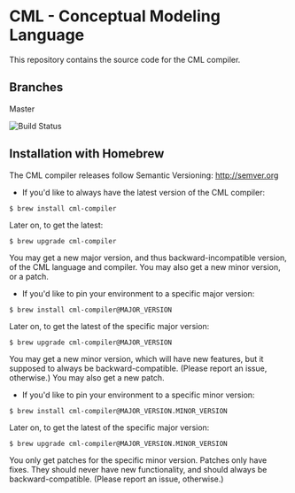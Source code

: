# CML - Conceptual Modeling Language

This repository contains the source code for the CML compiler.

## Branches

Master

![Build Status](https://travis-ci.org/cmlang/cml-compiler.svg?branch=master)

## Installation with Homebrew

The CML compiler releases follow Semantic Versioning: http://semver.org

- If you'd like to always have the latest version of the CML compiler:

```
$ brew install cml-compiler
```

Later on, to get the latest:

```
$ brew upgrade cml-compiler
```

You may get a new major version,
and thus backward-incompatible version,
of the CML language and compiler.
You may also get a new minor version, or a patch.

- If you'd like to pin your environment to a specific major version:

```
$ brew install cml-compiler@MAJOR_VERSION
```

Later on, to get the latest of the specific major version:

```
$ brew upgrade cml-compiler@MAJOR_VERSION
```

You may get a new minor version,
which will have new features,
but it supposed to always be backward-compatible.
(Please report an issue, otherwise.)
You may also get a new patch.

- If you'd like to pin your environment to a specific minor version:

```
$ brew install cml-compiler@MAJOR_VERSION.MINOR_VERSION
```

Later on, to get the latest of the specific major version:

```
$ brew upgrade cml-compiler@MAJOR_VERSION.MINOR_VERSION
```

You only get patches for the specific minor version.
Patches only have fixes.
They should never have new functionality,
and should always be backward-compatible.
(Please report an issue, otherwise.)
